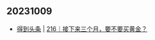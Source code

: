## 20231009
- [得到头条](https://www.dedao.cn/course/detail?id=nb9L2q1e3OxKBPNsdoJrgN8P0Rwo6B) | [216｜接下来三个月，要不要买黄金？](https://m.igetget.com/share/course/article/article_id/106260)

